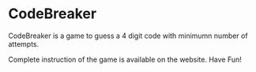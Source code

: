# CodeBreaker
CodeBreaker is a game to guess a 4 digit code with minimumn number of attempts. 

Complete instruction of the game is available on the website. Have Fun!
